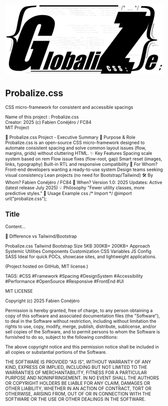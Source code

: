 ![globalize-css-icon](https://raw.githubusercontent.com/madjeek-web/Globalize.css/main/globalize-css-icon.png)

# Probalize.css
CSS micro-framework for consistent and accessible spacings

Name of this project : Probalize.css       
Creator: 2025 (c) Fabien Conéjéro / FC84  
MIT Project

📌 Probalize.css Project - Executive Summary
🎯 Purpose & Role
Probalize.css is an open-source CSS micro-framework designed to automate consistent spacing and solve common layout issues (flow, margins, grids) without cluttering HTML.
✨ Key Features
Spacing scale system based on rem
Flow issue fixes (flow-root, gap)
Smart reset (images, links, typography)
Built-in RTL and responsive compatibility
👥 For Whom?
Front-end developers wanting a ready-to-use system
Design teams seeking visual consistency
Lean projects (no need for Bootstrap/Tailwind)
🛠 By Whom?
Fabien Conéjéro / FC84
📅 When?
Version 1.0: 2025
Updates: Active (latest release July 2025)
💡 Philosophy
"Fewer utility classes, more predictive styles."
🔗 Usage Example
css
/* Import */
@import url("probalize.css");

<!-- HTML -->
<article class="flow"> <!-- Auto-spacing -->
  <h2>Title</h2>
  <p>Content...</p>
</article>
🚀 Difference vs Tailwind/Bootstrap

Probalize.css	Tailwind	Bootstrap
Size	5KB	300KB+	200KB+
Approach	Systemic	Utilities	Components
Customization	CSS Variables	JS Config	SASS
Ideal for quick POCs, showcase sites, and lightweight applications.

(Project hosted on GitHub, MIT license.)

TAGS:
#CSS #Framework #Spacing #DesignSystem #Accessibility
#Performance #OpenSource #Responsive #FrontEnd #UI



MIT LICENSE

Copyright (c) 2025 Fabien Conéjéro

Permission is hereby granted, free of charge, to any person obtaining a copy
of this software and associated documentation files (the "Software"), to deal
in the Software without restriction, including without limitation the rights
to use, copy, modify, merge, publish, distribute, sublicense, and/or sell
copies of the Software, and to permit persons to whom the Software is
furnished to do so, subject to the following conditions:

The above copyright notice and this permission notice shall be included in all
copies or substantial portions of the Software.

THE SOFTWARE IS PROVIDED "AS IS", WITHOUT WARRANTY OF ANY KIND, EXPRESS OR
IMPLIED, INCLUDING BUT NOT LIMITED TO THE WARRANTIES OF MERCHANTABILITY,
FITNESS FOR A PARTICULAR PURPOSE AND NONINFRINGEMENT. IN NO EVENT SHALL THE
AUTHORS OR COPYRIGHT HOLDERS BE LIABLE FOR ANY CLAIM, DAMAGES OR OTHER
LIABILITY, WHETHER IN AN ACTION OF CONTRACT, TORT OR OTHERWISE, ARISING FROM,
OUT OF OR IN CONNECTION WITH THE SOFTWARE OR THE USE OR OTHER DEALINGS IN THE
SOFTWARE.

